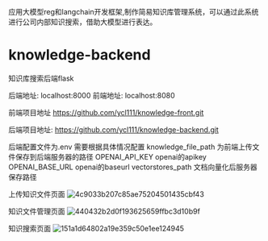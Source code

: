 应用大模型reg和langchain开发框架,制作简易知识库管理系统，可以通过此系统进行公司内部知识搜索，借助大模型进行表达。
# knowledge-backend
知识库搜索后端flask 

后端地址: localhost:8000 前端地址: localhost:8080

前端项目地址 https://github.com/ycl111/knowledge-front.git

后端项目地址: https://github.com/ycl111/knowledge-backend.git

后端配置文件为.env 需要根据具体情况配置
knowledge_file_path 为前端上传文件保存到后端服务器的路径
OPENAI_API_KEY openai的apikey
OPENAI_BASE_URL openai的baseurl
vectorstores_path 文档向量化后服务器保存路径

上传知识文件页面
![4c9033b207c85ae75204501435cbf43](https://github.com/user-attachments/assets/99b2c8ec-53f8-4020-8efa-5da2cb23a1c5)

















知识文件管理页面
![440432b2d0f193625659ffbc3d10b9f](https://github.com/user-attachments/assets/78963880-55bd-42f8-a3e5-2e5e144423f8)




知识搜索页面
![151a1d64802a19e359c50e1ee124945](https://github.com/user-attachments/assets/737e3371-f2ed-4c8f-8ae0-ef2c29b16800)

